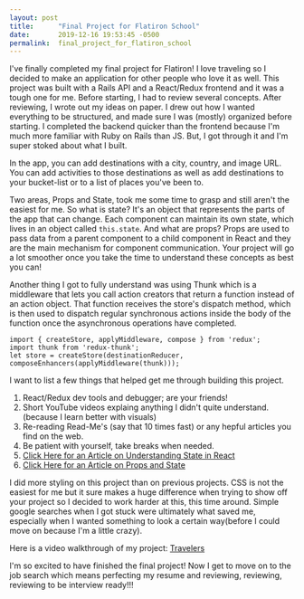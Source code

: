 ```yaml
---
layout: post
title:      "Final Project for Flatiron School"
date:       2019-12-16 19:53:45 -0500
permalink:  final_project_for_flatiron_school
---
```



I've finally completed my final project for Flatiron! I love traveling so I decided to make an application for other people who love it as well. This project was built with a Rails API and a React/Redux frontend and it was a tough one for me. Before starting, I had to review several concepts. After reviewing, I wrote out my ideas on paper. I drew out how I wanted everything to be structured, and made sure I was (mostly) organized before starting. I completed the backend quicker than the frontend because I'm much more familiar with Ruby on Rails than JS. But, I got through it and I'm super stoked about what I built.

In the app, you can add destinations with a city, country, and image URL. You can add activities to those destinations as well as add destinations to your bucket-list or to a list of places you've been to.

Two areas, Props and State, took me some time to grasp and still aren't the easiest for me. 
So what is state? It's an object that represents the parts of the app that can change. Each component can maintain its own state, which lives in an object called `this.state`.
And what are props? Props are used to pass data from a parent component to a child component in React and they are the main mechanism for component communication. 
Your project will go a lot smoother once you take the time to understand these concepts as best you can!

Another thing I got to fully understand was using Thunk which is a middleware that lets you call action creators that return a function instead of an action object. That function receives the store's dispatch method, which is then used to dispatch regular synchronous actions inside the body of the function once the asynchronous operations have completed. 
```
import { createStore, applyMiddleware, compose } from 'redux';
import thunk from 'redux-thunk';
let store = createStore(destinationReducer, composeEnhancers(applyMiddleware(thunk)));
```

I want to list a few things that helped get me through building this project.
1. React/Redux dev tools and debugger; are your friends!
2. Short YouTube videos explaing anything I didn't quite understand. (because I learn better with visuals)
3. Re-reading Read-Me's (say that 10 times fast) or any hepful articles you find on the web.
4. Be patient with yourself, take breaks when needed.
5. [Click Here for an Article on Understanding State in React](https://medium.com/the-andela-way/understanding-the-fundamentals-of-state-in-react-79c711be677f)
6. [Click Here for an Article on Props and State](https://medium.com/@decode2018/props-vs-state-react-64fcf6c55886)

I did more styling on this project than on previous projects. CSS is not the easiest for me but it sure makes a huge difference when trying to show off your project so I decided to work harder at this, this time around. Simple google searches when I got stuck were ultimately what saved me, especially when I wanted something to look a certain way(before I could move on because I'm a little crazy).

Here is a video walkthrough of my project: [Travelers](https://www.youtube.com/watch?v=Riye1tGhxa4&t=41s)

I'm so excited to have finished the final project! Now I get to move on to the job search which means perfecting my resume and reviewing, reviewing, reviewing to be interview ready!!! 





